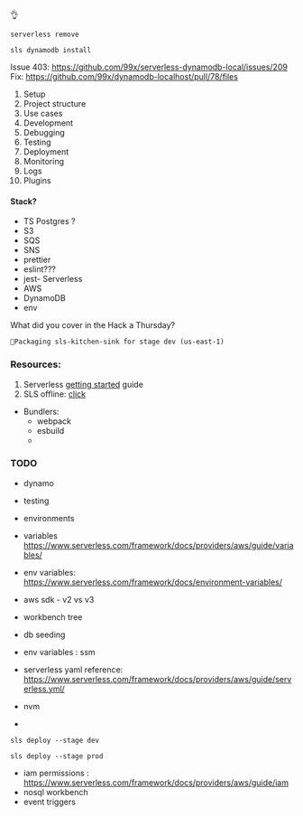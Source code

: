 

👌
```shell
serverless remove
```

```shell
sls dynamodb install
```
Issue 403: https://github.com/99x/serverless-dynamodb-local/issues/209
Fix: https://github.com/99x/dynamodb-localhost/pull/78/files

1. Setup
2. Project structure
4. Use cases
5. Development
6. Debugging
7. Testing
8. Deployment
9. Monitoring
10. Logs
11. Plugins

#### Stack?
- TS
  Postgres ?
- S3
- SQS
- SNS
- prettier
- eslint???
- jest- Serverless
- AWS
- DynamoDB
- env 

What did you cover in the Hack a Thursday?

```
🔴Packaging sls-kitchen-sink for stage dev (us-east-1)
```

### Resources:
1. Serverless [getting started](https://www.serverless.com/framework/docs/getting-started) guide 
2. SLS offline: [click](https://github.com/dherault/serverless-offline#installation)

- Bundlers:
  -  webpack
  -  esbuild
  - 

### TODO
- dynamo
- testing
- environments
- variables https://www.serverless.com/framework/docs/providers/aws/guide/variables/
- env variables: https://www.serverless.com/framework/docs/environment-variables/

- aws sdk - v2 vs v3
- workbench
tree
- db seeding
- env variables : ssm

- serverless yaml reference: https://www.serverless.com/framework/docs/providers/aws/guide/serverless.yml/
- nvm
- 

```shell
sls deploy --stage dev
```
```shell
sls deploy --stage prod

```

- iam permissions : https://www.serverless.com/framework/docs/providers/aws/guide/iam
- nosql workbench
- event triggers 
